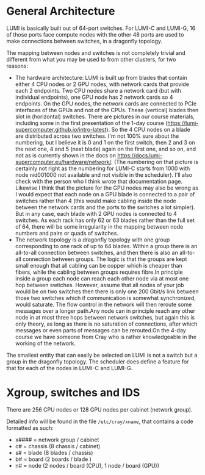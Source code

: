 # General Architecture
LUMI is basically built out of 64-port switches. For LUMI-C and LUMI-G, 16 of those ports face compute nodes with the other 48 ports are used to make connections between switches, in a dragonfly topology.

The mapping between nodes and switches is not completely trivial and different from what you may be used to from other clusters, for two reasons:

- The hardware architecture: LUMI is built up from blades that contain either 4 CPU nodes or 2 GPU nodes, with network cards that provide each 2 endpoints. Two CPU nodes share a network card (but with individual endpoints), one GPU node has 2 network cards so 4 endpoints. On the GPU nodes, the network cards are connected to PCIe interfaces of the GPUs and not of the CPUs. These (vertical) blades then slot in (horizontal) switches. There are pictures in our course materials, including some in the first presentation of the 1-day course (https://lumi-supercomputer.github.io/intro-latest). So the 4 CPU nodes on a blade are distributed across two switches. I'm not 100% sure about the numbering, but I believe it is 0 and 1 on the first switch, then 2 and 3 on the next one, 4 and 5 (next blade) again on the first one, and so on, and not as is currently shown in the docs on https://docs.lumi-supercomputer.eu/hardware/network/. (The numbering on that picture is certainly not right as the numbering for LUMI-C starts from 1000 with node nid001000 not available and not visible in the scheduler). I'll also check with the person who I think wrote that documentation page. Likewise I think that the picture for the GPU nodes may also be wrong as I would expect that each node on a GPU blade is connected to a pair of switches rather than 4 (this would make cabling inside the node between the network cards and the ports to the switches a lot simpler). But in any case, each blade with 2 GPU nodes is connected to 4 switches. As each rack has only 62 or 63 blades rather than the full set of 64, there will be some irregularity in the mapping between node numbers and pairs or quads of switches.
- The network topology is a dragonfly topology with one group corresponding to one rack of up to 64 blades. Within a group there is an all-to-all connection between switches, and then there is also an all-to-all connection between groups. The logic is that the groups are kept small enough that all cabling can be copper which is cheaper than fibers, while the cabling between groups requires fibre.In principle inside a group each node can reach each other node via at most one hop between switches. However, assume that all nodes of your job would be on two switches then there is only one 200 Gbit/s link between those two switches which if communication is somewhat synchronized, would saturate. The flow control in the network will then reroute some messages over a longer path.Any node can in principle reach any other node in at most three hops between network switches, but again this is only theory, as long as there is no saturation of connections, after which messages or even parts of messages can be rerouted.On the 4-day course we have someone from Cray who is rather knowledgeable in the working of the network.

The smallest entity that can easily be selected on LUMI is not a switch but a group in the dragonfly topology. The scheduler does define a feature for that for each of the nodes in LUMI-C and LUMI-G.

# Xgroup, switches and IDS
There are 256 CPU nodes or 128 GPU nodes per cabinet (network group).

Detailed info will be found in the file `/etc/cray/xname`, that contains a code formatted as such:

- x#### = network group / cabinet
- c# = chassis (8 chassis / cabinet)
- s# = blade (8 blades / chassis)
- b# = board (2 boards / blade )
- n# = node (2 nodes / board (CPU), 1 node / board (GPU))

